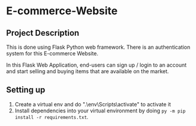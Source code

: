 # E-commerce-Website

## Project Description
This is done using Flask Python web framework.
There is an authentication system for this E-commerce Website.

In this Flask Web Application, end-users can sign up / login to an account and start selling and buying items that are available on the market.


## Setting up
1. Create a virtual env and do ".\env\Scripts\activate" to activate it
2. Install dependencies into your virtual environment by doing `py -m pip install -r requirements.txt`.
